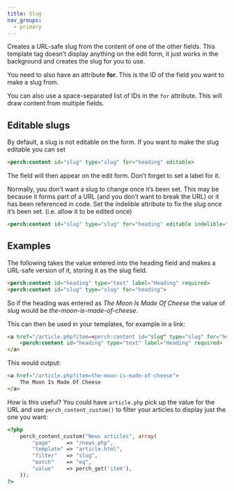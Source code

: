 ```yaml
---
title: Slug
nav_groups:
  - primary
---
```


Creates a URL-safe slug from the content of one of the other fields. This template tag doesn’t display anything on the edit form, it just works in the background and creates the slug for you to use.

You need to also have an attribute **for**. This is the ID of the field you want to make a slug from.

You can also use a space-separated list of IDs in the `for` attribute. This will draw content from multiple fields.

## Editable slugs

By default, a slug is not editable on the form. If you want to make the slug editable you can set

```html
<perch:content id="slug" type="slug" for="heading" editable>
```

The field will then appear on the edit form. Don’t forget to set a label for it.

Normally, you don’t want a slug to change once it’s been set. This may be because it forms part of a URL (and you don’t want to break the URL) or it has been referenced in code. Set the indelible attribute to fix the slug once it’s been set. (i.e. allow it to be edited once)

```html
<perch:content id="slug" type="slug" for="heading" editable indelible="true">
```

## Examples

The following takes the value entered into the heading field and makes a URL-safe version of it, storing it as the slug field.

```html
<perch:content id="heading" type="text" label="Heading" required>
<perch:content id="slug" type="slug" for="heading">
```

So if the heading was entered as *The Moon Is Made Of Cheese* the value of slug would be *the-moon-is-made-of-cheese*.

This can then be used in your templates, for example in a link:

```html
<a href="/article.php?item=<perch:content id="slug" type="slug" for="heading">">
    <perch:content id="heading" type="text" label="Heading" required>
</a>
```

This would output:

```html
<a href="/article.php?item=the-moon-is-made-of-cheese">
    The Moon Is Made Of Cheese
</a>
```

How is this useful? You could have `article.php` pick up the value for the URL and use `perch_content_custom()` to filter your articles to display just the one you want:

```php
<?php
    perch_content_custom("News articles", array(
        "page"     => "/news.php",
        "template" => "article.html",
        "filter"   => "slug",
        "match"    => "eq",
        "value"    => perch_get('item'),
    ));
?>
```
